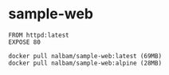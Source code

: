 # sample-web
```
FROM httpd:latest
EXPOSE 80

docker pull nalbam/sample-web:latest (69MB)
docker pull nalbam/sample-web:alpine (28MB)
```
